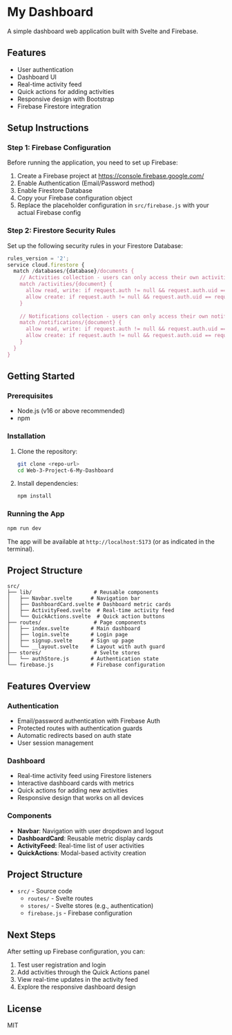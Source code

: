 # My Dashboard

A simple dashboard web application built with Svelte and Firebase.

## Features
- User authentication
- Dashboard UI
- Real-time activity feed
- Quick actions for adding activities
- Responsive design with Bootstrap
- Firebase Firestore integration

## Setup Instructions

### Step 1: Firebase Configuration
Before running the application, you need to set up Firebase:

1. Create a Firebase project at https://console.firebase.google.com/
2. Enable Authentication (Email/Password method)
3. Enable Firestore Database
4. Copy your Firebase configuration object
5. Replace the placeholder configuration in `src/firebase.js` with your actual Firebase config

### Step 2: Firestore Security Rules
Set up the following security rules in your Firestore Database:

```javascript
rules_version = '2';
service cloud.firestore {
  match /databases/{database}/documents {
    // Activities collection - users can only access their own activities
    match /activities/{document} {
      allow read, write: if request.auth != null && request.auth.uid == resource.data.userId;
      allow create: if request.auth != null && request.auth.uid == request.resource.data.userId;
    }
    
    // Notifications collection - users can only access their own notifications
    match /notifications/{document} {
      allow read, write: if request.auth != null && request.auth.uid == resource.data.userId;
      allow create: if request.auth != null && request.auth.uid == request.resource.data.userId;
    }
  }
}
```
## Getting Started

### Prerequisites
- Node.js (v16 or above recommended)
- npm

### Installation
1. Clone the repository:
   ```bash
   git clone <repo-url>
   cd Web-3-Project-6-My-Dashboard
   ```
2. Install dependencies:
   ```bash
   npm install
   ```

### Running the App
```bash
npm run dev
```

The app will be available at `http://localhost:5173` (or as indicated in the terminal).

## Project Structure
```
src/
├── lib/                    # Reusable components
│   ├── Navbar.svelte      # Navigation bar
│   ├── DashboardCard.svelte # Dashboard metric cards
│   ├── ActivityFeed.svelte  # Real-time activity feed
│   └── QuickActions.svelte  # Quick action buttons
├── routes/                 # Page components
│   ├── index.svelte       # Main dashboard
│   ├── login.svelte       # Login page
│   ├── signup.svelte      # Sign up page
│   └── __layout.svelte    # Layout with auth guard
├── stores/                 # Svelte stores
│   └── authStore.js       # Authentication state
└── firebase.js            # Firebase configuration
```

## Features Overview

### Authentication
- Email/password authentication with Firebase Auth
- Protected routes with authentication guards
- Automatic redirects based on auth state
- User session management

### Dashboard
- Real-time activity feed using Firestore listeners
- Interactive dashboard cards with metrics
- Quick actions for adding new activities
- Responsive design that works on all devices

### Components
- **Navbar**: Navigation with user dropdown and logout
- **DashboardCard**: Reusable metric display cards
- **ActivityFeed**: Real-time list of user activities
- **QuickActions**: Modal-based activity creation

## Project Structure
- `src/` - Source code
  - `routes/` - Svelte routes
  - `stores/` - Svelte stores (e.g., authentication)
  - `firebase.js` - Firebase configuration

## Next Steps
After setting up Firebase configuration, you can:
1. Test user registration and login
2. Add activities through the Quick Actions panel
3. View real-time updates in the activity feed
4. Explore the responsive dashboard design

## License
MIT 